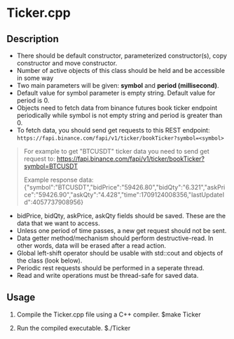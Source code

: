 # Ticker.cpp

## Description
- There should be default constructor, parameterized constructor(s), copy constructor and move constructor.
- Number of active objects of this class should be held and be accessible in some way
- Two main parameters will be given: **symbol** and **period (millisecond)**.
- Default value for symbol parameter is empty string. Default value for period is 0.
- Objects need to fetch data from binance futures book ticker endpoint periodically while symbol is not empty string and period is greater than 0.
- To fetch data, you should send get requests to this REST endpoint: `https://fapi.binance.com/fapi/v1/ticker/bookTicker?symbol=<symbol>`

> For example to get "BTCUSDT" ticker data you need to send get request to:
> https://fapi.binance.com/fapi/v1/ticker/bookTicker?symbol=BTCUSDT
> 
> Example response data:
> {"symbol":"BTCUSDT","bidPrice":"59426.80","bidQty":"6.321","askPrice":"59426.90","askQty":"4.428","time":1709124008356,"lastUpdateId":4057737908956}

- bidPrice, bidQty, askPrice, askQty fields should be saved. These are the data that we want to access.
- Unless one period of time passes, a new get request should not be sent.
- Data getter method/mechanism should perform destructive-read. In other words, data will be erased after a read action.
- Global left-shift operator should be usable with std::cout and objects of the class (look below).
- Periodic rest requests should be performed in a seperate thread.
- Read and write operations must be thread-safe for saved data.

## Usage
1. Compile the Ticker.cpp file using a C++ compiler.
$make Ticker

2. Run the compiled executable.
$./Ticker


